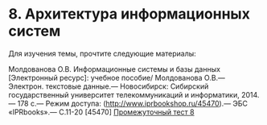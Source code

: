# 8. Архитектура информационных систем
Для изучения темы, прочтите следующие материалы:

Молдованова О.В. Информационные системы и базы данных [Электронный ресурс]: учебное пособие/ Молдованова О.В.— Электрон. текстовые данные.— Новосибирск: Сибирский государственный университет телекоммуникаций и информатики, 2014.— 178 c.— Режим доступа: (http://www.iprbookshop.ru/45470).— ЭБС «IPRbooks».— С.11-20 [45470]
 [Промежуточный тест 8](https://edu.rosdistant.ru/mod/quiz/view.php?id=13396)